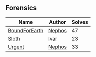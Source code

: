 ## Forensics
| Name                         | Author                                             | Solves |
|------------------------------|----------------------------------------------------|--------|
| [BoundForEarth](BoundForEarth) | [Nephos](https://github.com/HaraldMR) | 47     |
| [Sloth](sloth)               | [Ivar](https://no.linkedin.com/in/ivar-friheim-5083232) | 23     |
| [Urgent](urgent)              | [Nephos](https://github.com/HaraldMR) | 33     |